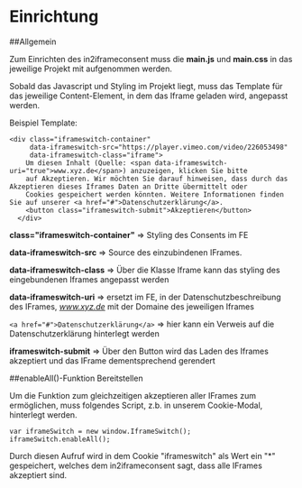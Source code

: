 # Einrichtung

##Allgemein

Zum Einrichten des in2iframeconsent muss die **main.js** und **main.css** in das jeweilige Projekt mit aufgenommen werden.

Sobald das Javascript und Styling im Projekt liegt, muss das Template für das jeweilige Content-Element, in dem das Iframe geladen wird, angepasst werden.

Beispiel Template:
````
<div class="iframeswitch-container"
  	 data-iframeswitch-src="https://player.vimeo.com/video/226053498"
  	 data-iframeswitch-class="iframe">
  	Um diesen Inhalt (Quelle: <span data-iframeswitch-uri="true">www.xyz.de</span>) anzuzeigen, klicken Sie bitte
  	auf Akzeptieren. Wir möchten Sie darauf hinweisen, dass durch das Akzeptieren dieses Iframes Daten an Dritte übermittelt oder
  	Cookies gespeichert werden könnten. Weitere Informationen finden Sie auf unserer <a href="#">Datenschutzerklärung</a>.
  	<button class="iframeswitch-submit">Akzeptieren</button>
  </div>
````
**class="iframeswitch-container"** => Styling des Consents im FE

**data-iframeswitch-src** => Source des einzubindenen IFrames. 

**data-iframeswitch-class** => Über die Klasse Iframe kann das styling des eingebundenen Iframes angepasst werden

**data-iframeswitch-uri** => ersetzt im FE, in der Datenschutzbeschreibung des IFrames, *www.xyz.de* mit der Domaine des jeweiligen Iframes

```<a href="#">Datenschutzerklärung</a>``` => hier kann ein Verweis auf die Datenschutzerklärung hinterlegt werden

**iframeswitch-submit** => Über den Button wird das Laden des Iframes akzeptiert und das IFrame dementsprechend gerendert


##enableAll()-Funktion Bereitstellen

Um die Funktion zum gleichzeitigen akzeptieren aller IFrames zum ermöglichen, muss folgendes Script, z.b. in unserem Cookie-Modal, hinterlegt werden. 

```
var iframeSwitch = new window.IframeSwitch();
iframeSwitch.enableAll();
```
Durch diesen Aufruf wird in dem Cookie "iframeswitch" als Wert ein "*" gespeichert, welches dem in2iframeconsent sagt, dass alle IFrames akzeptiert sind.
